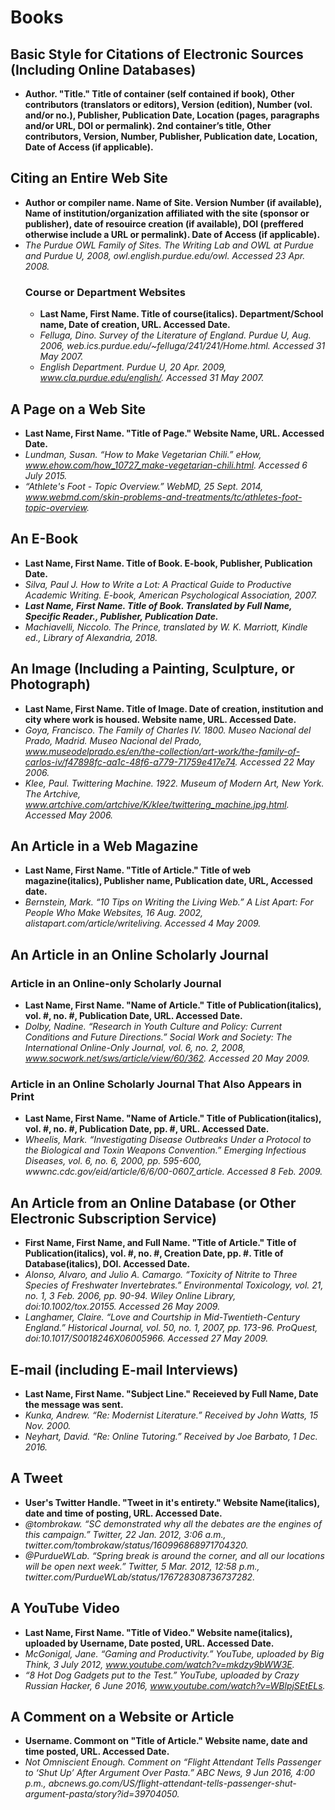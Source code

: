 
# Books

## Basic Style for Citations of Electronic Sources (Including Online Databases)
* **Author. "Title." Title of container (self contained if book), Other contributors (translators or editors), Version (edition), Number (vol. and/or no.), Publisher, Publication Date, Location (pages, paragraphs and/or URL, DOI or permalink). 2nd container’s title, Other contributors, Version, Number, Publisher, Publication date, Location, Date of Access (if applicable).**

## Citing an Entire Web Site
* **Author or compiler name. Name of Site. Version Number (if available), Name of institution/organization affiliated with the site (sponsor or publisher), date of resouirce creation (if available), DOI (preffered otherwise include a URL or permalink). Date of Access (if applicable).**
* *The Purdue OWL Family of Sites. The Writing Lab and OWL at Purdue and Purdue U, 2008, owl.english.purdue.edu/owl. Accessed 23 Apr. 2008.*
  ### Course or Department Websites
  * **Last Name, First Name. Title of course(italics). Department/School name, Date of creation, URL. Accessed Date.**
  * *Felluga, Dino. Survey of the Literature of England. Purdue U, Aug. 2006, web.ics.purdue.edu/~felluga/241/241/Home.html. Accessed 31 May 2007.*
  * *English Department. Purdue U, 20 Apr. 2009, www.cla.purdue.edu/english/. Accessed 31 May 2007.*
## A Page on a Web Site
* **Last Name, First Name. "Title of Page." Website Name, URL. Accessed Date.**
* *Lundman, Susan. “How to Make Vegetarian Chili.” eHow, www.ehow.com/how_10727_make-vegetarian-chili.html. Accessed 6 July 2015.*
* *“Athlete's Foot - Topic Overview.” WebMD, 25 Sept. 2014, www.webmd.com/skin-problems-and-treatments/tc/athletes-foot-topic-overview.*

## An E-Book
* **Last Name, First Name. Title of Book. E-book, Publisher, Publication Date.**
* *Silva, Paul J. How to Write a Lot: A Practical Guide to Productive Academic Writing. E-book, American Psychological Association, 2007.*
* ***Last Name, First Name. Title of Book. Translated by Full Name, Specific Reader., Publisher, Publication Date.***
* *Machiavelli, Niccolo. The Prince, translated by W. K. Marriott, Kindle ed., Library of Alexandria, 2018.*

## An Image (Including a Painting, Sculpture, or Photograph)
* **Last Name, First Name. Title of Image. Date of creation, institution and city where work is housed. Website name, URL. Accessed Date.**
* *Goya, Francisco. The Family of Charles IV. 1800. Museo Nacional del Prado, Madrid. Museo Nacional del Prado, www.museodelprado.es/en/the-collection/art-work/the-family-of-carlos-iv/f47898fc-aa1c-48f6-a779-71759e417e74. Accessed 22 May 2006.*
* *Klee, Paul. Twittering Machine. 1922. Museum of Modern Art, New York. The Artchive, www.artchive.com/artchive/K/klee/twittering_machine.jpg.html. Accessed May 2006.*

## An Article in a Web Magazine
* **Last Name, First Name. "Title of Article." Title of web magazine(italics), Publisher name, Publication date, URL, Accessed date.**
* *Bernstein, Mark. “10 Tips on Writing the Living Web.” A List Apart: For People Who Make Websites, 16 Aug. 2002, alistapart.com/article/writeliving. Accessed 4 May 2009.*

## An Article in an Online Scholarly Journal
  ### Article in an Online-only Scholarly Journal
  * **Last Name, First Name. "Name of Article." Title of Publication(italics), vol. #, no. #, Publication Date, URL. Accessed Date.**
  * *Dolby, Nadine. “Research in Youth Culture and Policy: Current Conditions and Future Directions.” Social Work and Society: The International Online-Only Journal, vol. 6, no. 2, 2008, www.socwork.net/sws/article/view/60/362. Accessed 20 May 2009.*
  ### Article in an Online Scholarly Journal That Also Appears in Print
  * **Last Name, First Name. "Name of Article." Title of Publication(italics), vol. #, no. #, Publication Date, pp. #, URL. Accessed Date.**
  * *Wheelis, Mark. “Investigating Disease Outbreaks Under a Protocol to the Biological and Toxin Weapons Convention.” Emerging Infectious Diseases, vol. 6, no. 6, 2000, pp. 595-600, wwwnc.cdc.gov/eid/article/6/6/00-0607_article. Accessed 8 Feb. 2009.*

## An Article from an Online Database (or Other Electronic Subscription Service)
* **First Name, First Name, and Full Name. "Title of Article." Title of Publication(italics), vol. #, no. #, Creation Date, pp. #. Title of Database(italics), DOI. Accessed Date.**
* *Alonso, Alvaro, and Julio A. Camargo. “Toxicity of Nitrite to Three Species of Freshwater Invertebrates.” Environmental Toxicology, vol. 21, no. 1, 3 Feb. 2006, pp. 90-94. Wiley Online Library, doi:10.1002/tox.20155. Accessed 26 May 2009.*
* *Langhamer, Claire. “Love and Courtship in Mid-Twentieth-Century England.” Historical Journal, vol. 50, no. 1, 2007, pp. 173-96. ProQuest, doi:10.1017/S0018246X06005966. Accessed 27 May 2009.*

## E-mail (including E-mail Interviews)
* **Last Name, First Name. "Subject Line." Receieved by Full Name, Date the message was sent.**
* *Kunka, Andrew. “Re: Modernist Literature.” Received by John Watts, 15 Nov. 2000.*
* *Neyhart, David. “Re: Online Tutoring.” Received by Joe Barbato, 1 Dec. 2016.*

## A Tweet
* **User's Twitter Handle. "Tweet in it's entirety." Website Name(italics), date and time of posting, URL. Accessed Date.**
* *@tombrokaw. “SC demonstrated why all the debates are the engines of this campaign.” Twitter, 22 Jan. 2012, 3:06 a.m., twitter.com/tombrokaw/status/160996868971704320.*
* *@PurdueWLab. “Spring break is around the corner, and all our locations will be open next week.” Twitter, 5 Mar. 2012, 12:58 p.m., twitter.com/PurdueWLab/status/176728308736737282.*

## A YouTube Video
* **Last Name, First Name. "Title of Video." Website name(italics), uploaded by Username, Date posted, URL. Accessed Date.**
* *McGonigal, Jane. “Gaming and Productivity.” YouTube, uploaded by Big Think, 3 July 2012, www.youtube.com/watch?v=mkdzy9bWW3E.*
* *“8 Hot Dog Gadgets put to the Test.” YouTube, uploaded by Crazy Russian Hacker, 6 June 2016, www.youtube.com/watch?v=WBlpjSEtELs.*

## A Comment on a Website or Article
* **Username. Commont on "Title of Article." Website name, date and time posted, URL. Accessed Date.**
* *Not Omniscient Enough. Comment on “Flight Attendant Tells Passenger to ‘Shut Up’ After Argument Over Pasta.” ABC News, 9 Jun 2016, 4:00 p.m., abcnews.go.com/US/flight-attendant-tells-passenger-shut-argument-pasta/story?id=39704050.*
